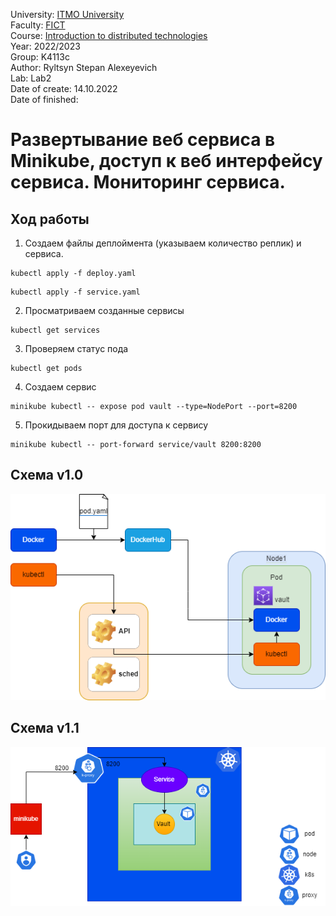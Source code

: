 University: [ITMO University](https://itmo.ru/ru/)  
Faculty: [FICT](https://fict.itmo.ru)  
Course: [Introduction to distributed technologies](https://github.com/itmo-ict-faculty/introduction-to-distributed-technologies)  
Year: 2022/2023  
Group: K4113c    
Author: Ryltsyn Stepan Alexeyevich  
Lab: Lab2  
Date of create: 14.10.2022    
Date of finished:  


# Развертывание веб сервиса в Minikube, доступ к веб интерфейсу сервиса. Мониторинг сервиса.  
## Ход работы 
1. Создаем файлы деплоймента (указываем количество реплик) и сервиса. 
```
kubectl apply -f deploy.yaml
```  
```
kubectl apply -f service.yaml
``` 
2. Просматриваем созданные сервисы  
```
kubectl get services
```  
3. Проверяем статус пода  
 ```
kubectl get pods
```   
4. Создаем сервис 
 ```
minikube kubectl -- expose pod vault --type=NodePort --port=8200
```
5. Прокидываем порт для доступа к сервису 
 ```
minikube kubectl -- port-forward service/vault 8200:8200
```
## Схема v1.0
<div align = "center"><img src="https://github.com/maesrto2000/-2022_2023-introduction_to_distributed_technologies-k4113c-ryltsyn_s_a/blob/main/Lr1/img/lr1.png"></div> 


## Схема v1.1
<div align = "center"><img src="https://github.com/maesrto2000/-2022_2023-introduction_to_distributed_technologies-k4113c-ryltsyn_s_a/blob/main/Lr1/img/v1.2.png"></div>




